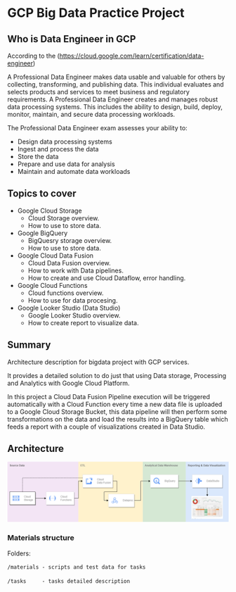 # GCP Big Data Practice Project

## Who is Data Engineer in GCP

According to the (https://cloud.google.com/learn/certification/data-engineer)

A Professional Data Engineer makes data usable and valuable for others by collecting, transforming, and publishing data. This individual evaluates and selects products and services to meet business and regulatory requirements. A Professional Data Engineer creates and manages robust data processing systems. This includes the ability to design, build, deploy, monitor, maintain, and secure data processing workloads.

The Professional Data Engineer exam assesses your ability to:

 - Design data processing systems
 - Ingest and process the data
 - Store the data
 - Prepare and use data for analysis
 - Maintain and automate data workloads

## Topics to cover
- Google Cloud Storage
  - Cloud Storage overview.
  - How to use to store data.
- Google BigQuery
  - BigQuesry storage overview. 
  - How to use to store data.
- Google Cloud Data Fusion
  - Cloud Data Fusion overview.
  - How to work with Data pipelines.
  - How to create and use Cloud Dataflow, error handling.
- Google Cloud Functions
  - Cloud functions overview.
  - How to use for data procesing.
- Google Looker Studio (Data Studio)
  - Google Looker Studio overview.
  - How to create report to visualize data.

## Summary
Architecture description for bigdata project with GCP services.

It provides a detailed solution to do just that using Data storage, Processing and Analytics with Google Cloud Platform.

In this project a Cloud Data Fusion Pipeline execution will be triggered automatically with a Cloud Function every time a new data file is uploaded to a Google Cloud Storage Bucket, this data pipeline will then perform some transformations on the data and load the results into a BigQuery table which feeds a report with a couple of visualizations created in Data Studio.

## Architecture
![gcp-practice drawio](./tasks/media/image59.png)

### Materials structure

Folders:

    /materials - scripts and test data for tasks

    /tasks     - tasks detailed description

